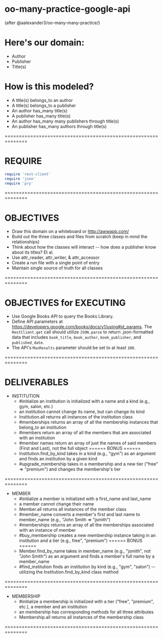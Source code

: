 # oo-many-practice-google-api

(after @aalexander3/oo-many-many-practice/)

# Here's our domain:
  * Author
  * Publisher
  * Title(s)

# How is this modeled?
  * A title(s) belongs_to an author
  * A title(s) belongs_to a publisher
  * An author has_many title(s)
  * A publisher has_many title(s)
  * An author has_many many publishers through title(s)
  * An publisher has_many authors through title(s)

==============================================================

# REQUIRE

```ruby
require 'rest-client'
require 'json'
require 'pry'
```

==============================================================

# OBJECTIVES
  * Draw this domain on a whiteboard or http://awwapp.com/
  * Build out the three classes and files from scratch (keep in mind the relationships)
  * Think about how the classes will interact -- how does a publisher know about its titles? Et al.
  * Use attr_reader, attr_writer, & attr_accessor
  * Create a run file with a single point of entry
  * Maintain single source of truth for all classes

==============================================================

# OBJECTIVES for EXECUTING

  * Use Google Books API to query the Books Library. 
  * Define API parameters at https://developers.google.com/books/docs/v1/using#st_params. The `RestClient.get` call should utilize `JSON.parse` to return .json-formatted data that includes `book_title`, `book_author`, `book_publisher`, and `published_date`. 
  * The API's `MaxResults` parameter should be set to at least `100`. 

==============================================================

# DELIVERABLES
  * INSTITUTION
    * #initialize an institution is initialized with a name and a kind (e.g., gym, salon, etc.)
    * an institution cannot change its name, but can change its kind
    * Institution.all returns all instances of the institution class
    * #memberships returns an array of all the membership instances that belong_to an institution
    * #members return an array of all the members that are associated with an institution
    * #member names return an array of just the names of said members (First and Last), not the full object
    ====== BONUS ======
    * Institution.find_by_kind takes in a kind (e.g., "gym") as an argument and finds an institution by a given kind
    * #upgrade_membership takes in a membership and a new tier ("free" => "premium") and changes the membership's tier

==============================================================
  * MEMBER
    * #initialize a member is initialized with a first_name and last_name
    * a member cannot change their name
    * Member.all returns all instances of the member class
    * #member_name converts a member's first and last name to member_name (e.g., "John Smith => "jsmith")
    * #memberships returns an array of all the memberships associated with an instance of member
    * #buy_membership creates a new membership instance taking in an institution and a tier (e.g., 
free", "premium")
    ====== BONUS ======
    * Member.find_by_name takes in member_name (e.g., "jsmith", not "John Smith") as an argument and finds a member's full name by a member_name
    * #find_institution finds an institution by kind (e.g., "gym", "salon") -- utilizing the Institution.find_by_kind class method

==============================================================
  * MEMBERSHIP
    * #initialize  a membership is initialized with a tier ("free", "premium", etc.), a member and an institution
    * an membership has corresponding methods for all three attributes
    * Membership.all returns all instances of the membership class

==============================================================
